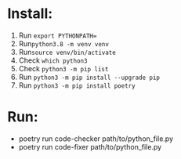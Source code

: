 # Install:

1. Run `export PYTHONPATH=`
2. Run`python3.8 -m venv venv`
3. Run`source venv/bin/activate`
4. Check `which python3`
5. Check `python3 -m pip list`
6. Run `python3 -m pip install --upgrade pip`
7. Run `python3 -m pip install poetry`

# Run:
- poetry run code-checker path/to/python_file.py
- poetry run code-fixer path/to/python_file.py 